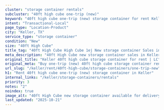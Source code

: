 ```yaml
---
cluster: "storage container rentals"
subcluster: "40ft high cube one-trip (new)"
keyword: "40ft high cube one-trip (new) storage container for rent Keller, TX"
intent: "Transactional-Local"
page_type: "Location-Product"
city: "Keller, TX"
service_type: "storage container"
condition: "New"
size: "40ft High Cube"
title_tag: "40ft High Cube High Cube 1ej New storage container Sales in Keller | LC Container"
meta_description: "40ft High Cube new storage container sales in Keller. High cube containers with extra height. Fast delivery, competitive pricing. Serving storage containers area. Quote ID: Z4U. Call (214) 524-4168 for your free quote today."
original_title: "Keller 40ft high cube storage container for rent | LC"
original_meta: "Buy one-trip (new) 40ft high cube storage container rent with local delivery in Keller, TX. LC Container — local Since 2003. Request a fast quote today."
url_slug: "/keller/rent/40ft-high-cube/storage-containers/one-trip-new"
h1: "Rent 40ft high cube one-trip (new) storage container in Keller"
internal_links: "/keller/storage-containers/rentals"
priority: 3
notes: "2"
noindex: true
image_alt: "40ft High Cube new storage container available for delivery in Keller"
last_updated: "2025-10-21"
---
```


<!-- TODO: Add unique city/inventory copy, images, and internal links here. -->

